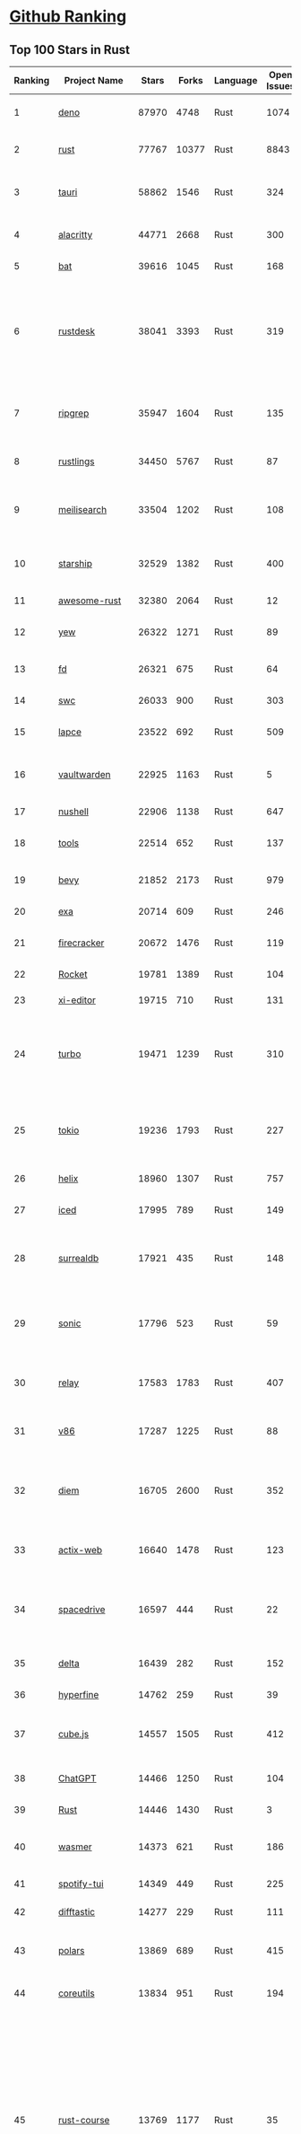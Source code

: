 [Github Ranking](../README.md)
==========

## Top 100 Stars in Rust

| Ranking | Project Name | Stars | Forks | Language | Open Issues | Description | Last Commit |
| ------- | ------------ | ----- | ----- | -------- | ----------- | ----------- | ----------- |
| 1 | [deno](https://github.com/denoland/deno) | 87970 | 4748 | Rust | 1074 | A modern runtime for JavaScript and TypeScript. | 2023-02-15T01:09:20Z |
| 2 | [rust](https://github.com/rust-lang/rust) | 77767 | 10377 | Rust | 8843 | Empowering everyone to build reliable and efficient software. | 2023-02-15T02:28:52Z |
| 3 | [tauri](https://github.com/tauri-apps/tauri) | 58862 | 1546 | Rust | 324 | Build smaller, faster, and more secure desktop applications with a web frontend. | 2023-02-15T00:43:44Z |
| 4 | [alacritty](https://github.com/alacritty/alacritty) | 44771 | 2668 | Rust | 300 | A cross-platform, OpenGL terminal emulator. | 2023-02-14T23:19:20Z |
| 5 | [bat](https://github.com/sharkdp/bat) | 39616 | 1045 | Rust | 168 | A cat(1) clone with wings. | 2023-02-13T22:08:09Z |
| 6 | [rustdesk](https://github.com/rustdesk/rustdesk) | 38041 | 3393 | Rust | 319 | Open source virtual / remote desktop infrastructure for everyone! The open source TeamViewer alternative. Display and control your PC and Android devices from anywhere at anytime. | 2023-02-15T02:48:30Z |
| 7 | [ripgrep](https://github.com/BurntSushi/ripgrep) | 35947 | 1604 | Rust | 135 | ripgrep recursively searches directories for a regex pattern while respecting your gitignore | 2023-02-12T05:46:21Z |
| 8 | [rustlings](https://github.com/rust-lang/rustlings) | 34450 | 5767 | Rust | 87 | :crab: Small exercises to get you used to reading and writing Rust code! | 2023-02-14T19:59:45Z |
| 9 | [meilisearch](https://github.com/meilisearch/meilisearch) | 33504 | 1202 | Rust | 108 | A lightning-fast search engine that fits effortlessly into your apps, websites, and workflow. | 2023-02-14T19:21:44Z |
| 10 | [starship](https://github.com/starship/starship) | 32529 | 1382 | Rust | 400 | ☄🌌️  The minimal, blazing-fast, and infinitely customizable prompt for any shell! | 2023-02-15T01:20:13Z |
| 11 | [awesome-rust](https://github.com/rust-unofficial/awesome-rust) | 32380 | 2064 | Rust | 12 | A curated list of Rust code and resources. | 2023-02-14T12:46:34Z |
| 12 | [yew](https://github.com/yewstack/yew) | 26322 | 1271 | Rust | 89 | Rust / Wasm framework for building client web apps | 2023-02-10T18:02:18Z |
| 13 | [fd](https://github.com/sharkdp/fd) | 26321 | 675 | Rust | 64 | A simple, fast and user-friendly alternative to 'find' | 2023-02-07T13:43:43Z |
| 14 | [swc](https://github.com/swc-project/swc) | 26033 | 900 | Rust | 303 | Rust-based platform for the Web | 2023-02-14T04:50:24Z |
| 15 | [lapce](https://github.com/lapce/lapce) | 23522 | 692 | Rust | 509 | Lightning-fast and Powerful Code Editor written in Rust | 2023-02-15T01:24:01Z |
| 16 | [vaultwarden](https://github.com/dani-garcia/vaultwarden) | 22925 | 1163 | Rust | 5 | Unofficial Bitwarden compatible server written in Rust, formerly known as bitwarden_rs | 2023-02-13T11:39:27Z |
| 17 | [nushell](https://github.com/nushell/nushell) | 22906 | 1138 | Rust | 647 | A new type of shell | 2023-02-14T18:47:52Z |
| 18 | [tools](https://github.com/rome/tools) | 22514 | 652 | Rust | 137 | Unified developer tools for JavaScript, TypeScript, and the web | 2023-02-14T21:54:21Z |
| 19 | [bevy](https://github.com/bevyengine/bevy) | 21852 | 2173 | Rust | 979 | A refreshingly simple data-driven game engine built in Rust | 2023-02-15T02:45:58Z |
| 20 | [exa](https://github.com/ogham/exa) | 20714 | 609 | Rust | 246 | A modern replacement for ‘ls’. | 2023-02-04T12:51:14Z |
| 21 | [firecracker](https://github.com/firecracker-microvm/firecracker) | 20672 | 1476 | Rust | 119 | Secure and fast microVMs for serverless computing. | 2023-02-14T18:13:12Z |
| 22 | [Rocket](https://github.com/SergioBenitez/Rocket) | 19781 | 1389 | Rust | 104 | A web framework for Rust. | 2023-02-14T20:33:51Z |
| 23 | [xi-editor](https://github.com/xi-editor/xi-editor) | 19715 | 710 | Rust | 131 | A modern editor with a backend written in Rust. | 2023-02-01T16:30:16Z |
| 24 | [turbo](https://github.com/vercel/turbo) | 19471 | 1239 | Rust | 310 | Incremental bundler and build system optimized for JavaScript and TypeScript, written in Rust – including Turbopack and Turborepo. | 2023-02-15T03:03:52Z |
| 25 | [tokio](https://github.com/tokio-rs/tokio) | 19236 | 1793 | Rust | 227 | A runtime for writing reliable asynchronous applications with Rust. Provides I/O, networking, scheduling, timers, ... | 2023-02-14T23:05:11Z |
| 26 | [helix](https://github.com/helix-editor/helix) | 18960 | 1307 | Rust | 757 | A post-modern modal text editor. | 2023-02-15T02:39:51Z |
| 27 | [iced](https://github.com/iced-rs/iced) | 17995 | 789 | Rust | 149 | A cross-platform GUI library for Rust, inspired by Elm | 2023-02-14T19:43:39Z |
| 28 | [surrealdb](https://github.com/surrealdb/surrealdb) | 17921 | 435 | Rust | 148 | A scalable, distributed, collaborative, document-graph database, for the realtime web | 2023-02-14T19:23:13Z |
| 29 | [sonic](https://github.com/valeriansaliou/sonic) | 17796 | 523 | Rust | 59 | 🦔 Fast, lightweight & schema-less search backend. An alternative to Elasticsearch that runs on a few MBs of RAM. | 2023-01-08T19:14:14Z |
| 30 | [relay](https://github.com/facebook/relay) | 17583 | 1783 | Rust | 407 | Relay is a JavaScript framework for building data-driven React applications. | 2023-02-15T00:15:37Z |
| 31 | [v86](https://github.com/copy/v86) | 17287 | 1225 | Rust | 88 | x86 virtualization in your browser, recompiling x86 to wasm on the fly | 2023-01-06T15:35:16Z |
| 32 | [diem](https://github.com/diem/diem) | 16705 | 2600 | Rust | 352 | Diem’s mission is to build a trusted and innovative financial network that empowers people and businesses around the world. | 2023-02-15T01:29:26Z |
| 33 | [actix-web](https://github.com/actix/actix-web) | 16640 | 1478 | Rust | 123 | Actix Web is a powerful, pragmatic, and extremely fast web framework for Rust. | 2023-02-13T23:48:09Z |
| 34 | [spacedrive](https://github.com/spacedriveapp/spacedrive) | 16597 | 444 | Rust | 22 | Spacedrive is an open source cross-platform file explorer, powered by a virtual distributed filesystem written in Rust. | 2023-02-14T18:49:17Z |
| 35 | [delta](https://github.com/dandavison/delta) | 16439 | 282 | Rust | 152 | A syntax-highlighting pager for git, diff, and grep output | 2023-02-09T06:02:53Z |
| 36 | [hyperfine](https://github.com/sharkdp/hyperfine) | 14762 | 259 | Rust | 39 | A command-line benchmarking tool | 2023-02-01T11:37:44Z |
| 37 | [cube.js](https://github.com/cube-js/cube.js) | 14557 | 1505 | Rust | 412 | 📊  Cube — The Semantic Layer for Building Data Applications | 2023-02-14T21:22:02Z |
| 38 | [ChatGPT](https://github.com/lencx/ChatGPT) | 14466 | 1250 | Rust | 104 | 🔮 ChatGPT Desktop Application (Mac, Windows and Linux) | 2023-02-14T23:38:01Z |
| 39 | [Rust](https://github.com/TheAlgorithms/Rust) | 14446 | 1430 | Rust | 3 |  All Algorithms implemented in Rust  | 2023-02-13T02:09:42Z |
| 40 | [wasmer](https://github.com/wasmerio/wasmer) | 14373 | 621 | Rust | 186 | 🚀 The leading WebAssembly Runtime supporting WASI and Emscripten | 2023-02-15T02:10:44Z |
| 41 | [spotify-tui](https://github.com/Rigellute/spotify-tui) | 14349 | 449 | Rust | 225 | Spotify for the terminal written in Rust 🚀 | 2023-01-20T22:39:05Z |
| 42 | [difftastic](https://github.com/Wilfred/difftastic) | 14277 | 229 | Rust | 111 | a structural diff that understands syntax 🟥🟩 | 2023-02-12T08:45:54Z |
| 43 | [polars](https://github.com/pola-rs/polars) | 13869 | 689 | Rust | 415 | Fast multi-threaded, hybrid-out-of-core DataFrame library in Rust \| Python \| Node.js | 2023-02-14T20:45:48Z |
| 44 | [coreutils](https://github.com/uutils/coreutils) | 13834 | 951 | Rust | 194 | Cross-platform Rust rewrite of the GNU coreutils | 2023-02-14T21:58:40Z |
| 45 | [rust-course](https://github.com/sunface/rust-course) | 13769 | 1177 | Rust | 35 | “连续六年成为全世界最受喜爱的语言，无 GC 也无需手动内存管理、极高的性能和安全性、过程/OO/函数式编程、优秀的包管理、JS 未来基石" — 工作之余的第二语言来试试 Rust 吧。<<Rust语言圣经>>拥有全面且深入的讲解、生动贴切的示例、德芙般丝滑的内容，甚至还有JS程序员关注的 WASM 和 Deno 等专题。这可能是目前最用心的 Rust 中文学习教程 / Book  | 2023-02-14T02:53:41Z |
| 46 | [RustPython](https://github.com/RustPython/RustPython) | 13596 | 920 | Rust | 233 | A Python Interpreter written in Rust | 2023-02-14T16:44:53Z |
| 47 | [egui](https://github.com/emilk/egui) | 13377 | 940 | Rust | 344 | egui: an easy-to-use immediate mode GUI in Rust that runs on both web and native | 2023-02-14T19:12:03Z |
| 48 | [anki](https://github.com/ankitects/anki) | 13217 | 1652 | Rust | 99 | Anki for desktop computers | 2023-02-13T21:35:41Z |
| 49 | [vector](https://github.com/vectordotdev/vector) | 12717 | 1007 | Rust | 1599 | A high-performance observability data pipeline. | 2023-02-15T00:50:12Z |
| 50 | [tikv](https://github.com/tikv/tikv) | 12640 | 1911 | Rust | 952 | Distributed transactional key-value database, originally created to complement TiDB | 2023-02-15T02:59:59Z |
| 51 | [navi](https://github.com/denisidoro/navi) | 12482 | 454 | Rust | 47 | An interactive cheatsheet tool for the command-line | 2022-12-21T11:06:29Z |
| 52 | [mdBook](https://github.com/rust-lang/mdBook) | 12478 | 1285 | Rust | 353 | Create book from markdown files. Like Gitbook but implemented in Rust | 2023-02-14T14:34:20Z |
| 53 | [gitui](https://github.com/extrawurst/gitui) | 12272 | 385 | Rust | 99 | Blazing 💥 fast terminal-ui for git written in rust 🦀 | 2023-02-15T02:58:03Z |
| 54 | [book](https://github.com/rust-lang/book) | 11535 | 2712 | Rust | 167 | The Rust Programming Language | 2023-02-14T23:53:18Z |
| 55 | [ruffle](https://github.com/ruffle-rs/ruffle) | 11485 | 577 | Rust | 2315 | A Flash Player emulator written in Rust | 2023-02-15T02:13:21Z |
| 56 | [wasmtime](https://github.com/bytecodealliance/wasmtime) | 11439 | 912 | Rust | 466 | A fast and secure runtime for WebAssembly | 2023-02-15T02:51:29Z |
| 57 | [rust-analyzer](https://github.com/rust-lang/rust-analyzer) | 11409 | 1168 | Rust | 1162 | A Rust compiler front-end for IDEs | 2023-02-15T00:37:26Z |
| 58 | [hyper](https://github.com/hyperium/hyper) | 11234 | 1322 | Rust | 174 | An HTTP library for Rust | 2023-02-14T14:12:11Z |
| 59 | [Pake](https://github.com/tw93/Pake) | 11045 | 813 | Rust | 6 | 🤱🏻 Turn any webpage into a desktop app with Rust.  🤱🏻 很简单的用 Rust 打包网页生成很小的桌面 App | 2023-02-14T14:05:18Z |
| 60 | [static-analysis](https://github.com/analysis-tools-dev/static-analysis) | 10886 | 1221 | Rust | 2 | ⚙️ A curated list of static analysis (SAST) tools and linters for all programming languages, config files, build tools, and more. The focus is on tools which improve code quality. | 2023-02-14T22:18:20Z |
| 61 | [carbonyl](https://github.com/fathyb/carbonyl) | 10876 | 245 | Rust | 26 | Chromium running inside your terminal | 2023-02-14T11:23:26Z |
| 62 | [tree-sitter](https://github.com/tree-sitter/tree-sitter) | 10843 | 618 | Rust | 350 | An incremental parsing system for programming tools | 2023-02-14T23:44:54Z |
| 63 | [clap](https://github.com/clap-rs/clap) | 10675 | 884 | Rust | 208 | A full featured, fast Command Line Argument Parser for Rust | 2023-02-13T04:37:14Z |
| 64 | [just](https://github.com/casey/just) | 10661 | 266 | Rust | 153 | 🤖 Just a command runner | 2023-02-09T06:18:44Z |
| 65 | [rust-raspberrypi-OS-tutorials](https://github.com/rust-embedded/rust-raspberrypi-OS-tutorials) | 10426 | 628 | Rust | 1 | :books: Learn to write an embedded OS in Rust :crab: | 2022-12-30T20:30:34Z |
| 66 | [zola](https://github.com/getzola/zola) | 10300 | 733 | Rust | 174 | A fast static site generator in a single binary with everything built-in. https://www.getzola.org | 2023-02-14T20:13:57Z |
| 67 | [fnm](https://github.com/Schniz/fnm) | 10280 | 294 | Rust | 89 | 🚀 Fast and simple Node.js version manager, built in Rust | 2023-02-14T06:20:16Z |
| 68 | [solana](https://github.com/solana-labs/solana) | 10012 | 2761 | Rust | 820 | Web-Scale Blockchain for fast, secure, scalable, decentralized apps and marketplaces. | 2023-02-15T03:01:23Z |
| 69 | [zellij](https://github.com/zellij-org/zellij) | 9992 | 307 | Rust | 377 | A terminal workspace with batteries included | 2023-02-14T16:35:00Z |
| 70 | [diesel](https://github.com/diesel-rs/diesel) | 9911 | 874 | Rust | 96 | A safe, extensible ORM and Query Builder for Rust | 2023-02-13T13:34:57Z |
| 71 | [cargo](https://github.com/rust-lang/cargo) | 9806 | 1923 | Rust | 1345 | The Rust package manager | 2023-02-15T02:12:55Z |
| 72 | [py-spy](https://github.com/benfred/py-spy) | 9720 | 347 | Rust | 94 | Sampling profiler for Python programs | 2023-02-09T02:21:20Z |
| 73 | [tui-rs](https://github.com/fdehau/tui-rs) | 9719 | 456 | Rust | 91 | Build terminal user interfaces and dashboards using Rust | 2023-02-11T17:30:31Z |
| 74 | [neovide](https://github.com/neovide/neovide) | 9535 | 376 | Rust | 336 | No Nonsense Neovim Client in Rust | 2023-02-10T14:52:01Z |
| 75 | [czkawka](https://github.com/qarmin/czkawka) | 9515 | 267 | Rust | 227 | Multi functional app to find duplicates, empty folders, similar images etc. | 2023-02-13T17:20:18Z |
| 76 | [zoxide](https://github.com/ajeetdsouza/zoxide) | 9338 | 340 | Rust | 28 | A smarter cd command. Supports all major shells. | 2023-02-13T03:42:53Z |
| 77 | [lsd](https://github.com/Peltoche/lsd) | 9186 | 305 | Rust | 93 | The next gen ls command | 2023-02-02T16:21:03Z |
| 78 | [RustScan](https://github.com/RustScan/RustScan) | 9177 | 670 | Rust | 89 | 🤖 The Modern Port Scanner 🤖 | 2023-02-04T00:43:33Z |
| 79 | [xsv](https://github.com/BurntSushi/xsv) | 9169 | 290 | Rust | 108 | A fast CSV command line toolkit written in Rust. | 2022-12-22T10:10:37Z |
| 80 | [comprehensive-rust](https://github.com/google/comprehensive-rust) | 9054 | 408 | Rust | 33 | This is the Rust course used by the Android team at Google. It provides you the material to quickly teach Rust to everyone. | 2023-02-14T22:31:55Z |
| 81 | [rust-clippy](https://github.com/rust-lang/rust-clippy) | 8940 | 1174 | Rust | 1628 | A bunch of lints to catch common mistakes and improve your Rust code. Book: https://doc.rust-lang.org/clippy/ | 2023-02-15T00:16:12Z |
| 82 | [spotifyd](https://github.com/Spotifyd/spotifyd) | 8621 | 407 | Rust | 58 | A spotify daemon | 2023-02-02T00:24:07Z |
| 83 | [axum](https://github.com/tokio-rs/axum) | 8565 | 596 | Rust | 18 | Ergonomic and modular web framework built with Tokio, Tower, and Hyper | 2023-02-13T12:07:10Z |
| 84 | [xray](https://github.com/atom-archive/xray) | 8533 | 246 | Rust | 16 | An experimental next-generation Electron-based text editor | 2019-07-22T17:46:06Z |
| 85 | [druid](https://github.com/linebender/druid) | 8522 | 542 | Rust | 257 | A data-first Rust-native UI design toolkit.  | 2023-02-11T16:27:26Z |
| 86 | [talent-plan](https://github.com/pingcap/talent-plan) | 8452 | 1116 | Rust | 96 | open source training courses about distributed database and distributed systems | 2023-01-26T16:44:49Z |
| 87 | [ruff](https://github.com/charliermarsh/ruff) | 8440 | 261 | Rust | 181 | An extremely fast Python linter, written in Rust. | 2023-02-15T03:04:34Z |
| 88 | [broot](https://github.com/Canop/broot) | 8175 | 192 | Rust | 157 | A new way to see and navigate directory trees : https://dystroy.org/broot | 2023-02-10T14:31:06Z |
| 89 | [rayon](https://github.com/rayon-rs/rayon) | 8027 | 406 | Rust | 152 | Rayon: A data parallelism library for Rust | 2023-02-02T12:28:50Z |
| 90 | [sqlx](https://github.com/launchbadge/sqlx) | 7949 | 820 | Rust | 403 | 🧰 The Rust SQL Toolkit. An async, pure Rust SQL crate featuring compile-time checked queries without a DSL. Supports PostgreSQL, MySQL, SQLite, and MSSQL. | 2023-02-15T01:05:26Z |
| 91 | [substrate](https://github.com/paritytech/substrate) | 7904 | 2519 | Rust | 995 | Substrate: The platform for blockchain innovators | 2023-02-15T00:39:52Z |
| 92 | [amethyst](https://github.com/amethyst/amethyst) | 7874 | 774 | Rust | 0 | Data-oriented and data-driven game engine written in Rust | 2021-12-06T18:23:49Z |
| 93 | [universal-android-debloater](https://github.com/0x192/universal-android-debloater) | 7852 | 459 | Rust | 188 | Cross-platform GUI written in Rust using ADB to debloat non-rooted android devices. Improve your privacy, the security and battery life of your device. | 2023-02-14T22:36:40Z |
| 94 | [windows-rs](https://github.com/microsoft/windows-rs) | 7831 | 339 | Rust | 31 | Rust for Windows | 2023-02-10T21:33:18Z |
| 95 | [nom](https://github.com/rust-bakery/nom) | 7731 | 747 | Rust | 183 | Rust parser combinator framework | 2023-02-13T22:06:18Z |
| 96 | [tokei](https://github.com/XAMPPRocky/tokei) | 7698 | 397 | Rust | 92 | Count your code, quickly. | 2023-02-06T15:17:57Z |
| 97 | [actix](https://github.com/actix/actix) | 7692 | 613 | Rust | 35 | Actor framework for Rust. | 2023-01-27T16:50:49Z |
| 98 | [warp](https://github.com/seanmonstar/warp) | 7686 | 646 | Rust | 159 | A super-easy, composable, web server framework for warp speeds. | 2023-01-30T13:41:25Z |
| 99 | [bandwhich](https://github.com/imsnif/bandwhich) | 7658 | 235 | Rust | 52 | Terminal bandwidth utilization tool | 2023-01-22T17:46:27Z |
| 100 | [tantivy](https://github.com/quickwit-oss/tantivy) | 7642 | 457 | Rust | 235 | Tantivy is a full-text search engine library inspired by Apache Lucene and written in Rust | 2023-02-14T15:56:42Z |

